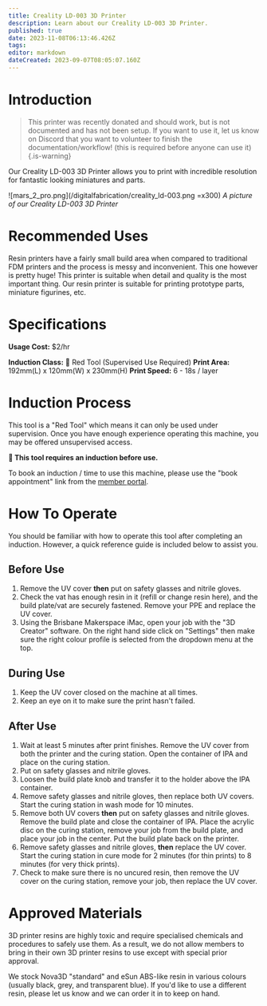 ```yaml
---
title: Creality LD-003 3D Printer
description: Learn about our Creality LD-003 3D Printer.
published: true
date: 2023-11-08T06:13:46.426Z
tags: 
editor: markdown
dateCreated: 2023-09-07T08:05:07.160Z
---
```


# Introduction

> This printer was recently donated and should work, but is not documented and has not been setup. If you want to use it, let us know on Discord that you want to volunteer to finish the documentation/workflow! (this is required before anyone can use it)
{.is-warning}

Our Creality LD-003 3D Printer allows you to print with incredible resolution for fantastic looking miniatures and parts.

![mars_2_pro.png](/digitalfabrication/creality_ld-003.png =x300)
*A picture of our Creality LD-003 3D Printer*

# Recommended Uses
Resin printers have a fairly small build area when compared to traditional FDM printers and the process is messy and inconvenient. This one however is pretty huge! This printer is suitable when detail and quality is the most important thing. Our resin printer is suitable for printing prototype parts, miniature figurines, etc.

# Specifications
**Usage Cost:** $2/hr

**Induction Class:** 🔴 Red Tool (Supervised Use Required)
**Print Area:** 192mm(L) x 120mm(W) x 230mm(H)
**Print Speed:** 6 - 18s / layer

# Induction Process
This tool is a "Red Tool" which means it can only be used under supervision. Once you have enough experience operating this machine, you may be offered unsupervised access.

**🔴 This tool requires an induction before use.**

To book an induction / time to use this machine, please use the "book appointment" link from the [member portal](https://portal.brisbanemaker.space).

# How To Operate
You should be familiar with how to operate this tool after completing an induction. However, a quick reference guide is included below to assist you.

## Before Use
1. Remove the UV cover **then** put on safety glasses and nitrile gloves.
2. Check the vat has enough resin in it (refill or change resin here), and the build plate/vat are securely fastened. Remove your PPE and replace the UV cover.
2. Using the Brisbane Makerspace iMac, open your job with the "3D Creator" software. On the right hand side click on "Settings" then make sure the right colour profile is selected from the dropdown menu at the top.

## During Use
1. Keep the UV cover closed on the machine at all times.
2. Keep an eye on it to make sure the print hasn't failed.

## After Use
1. Wait at least 5 minutes after print finishes. Remove the UV cover from both the printer and the curing station. Open the container of IPA and place on the curing station.
2. Put on safety glasses and nitrile gloves.
3. Loosen the build plate knob and transfer it to the holder above the IPA container.
4. Remove safety glasses and nitrile gloves, then replace both UV covers. Start the curing station in wash mode for 10 minutes.
5. Remove both UV covers **then** put on safety glasses and nitrile gloves. Remove the build plate and close the container of IPA. Place the acrylic disc on the curing station, remove your job from the build plate, and place your job in the center. Put the build plate back on the printer.
6. Remove safety glasses and nitrile gloves, **then** replace the UV cover. Start the curing station in cure mode for 2 minutes (for thin prints) to 8 minutes (for very thick prints).
7. Check to make sure there is no uncured resin, then remove the UV cover on the curing station, remove your job, then replace the UV cover.

# Approved Materials
3D printer resins are highly toxic and require specialised chemicals and procedures to safely use them. As a result, we do not allow members to bring in their own 3D printer resins to use except with special prior approval.

We stock Nova3D "standard" and eSun ABS-like resin in various colours (usually black, grey, and transparent blue). If you'd like to use a different resin, please let us know and we can order it in to keep on hand.